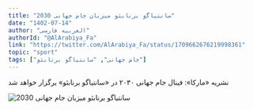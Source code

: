 ```yaml
---
title: "سانتیاگو برنابئو میزبان جام جهانی 2030"
date: "1402-07-14"
author: "العربیه فارسی"
authorId: "@AlArabiya_Fa"
link: "https://twitter.com/AlArabiya_Fa/status/1709662676219998361"
topic: "sport"
tags: ["جام جهانی", "سانتیاگو برنابئو"]
---
```


نشريه «مارکا»: فینال جام جهانی ۲۰۳۰ در «سانتیاگو برنابئو» برگزار خواهد شد

![سانتیاگو برنابئو میزبان جام جهانی 2030](/posts/sport/santiago-bernabeu-mizban-jamjahani-2030.png)
